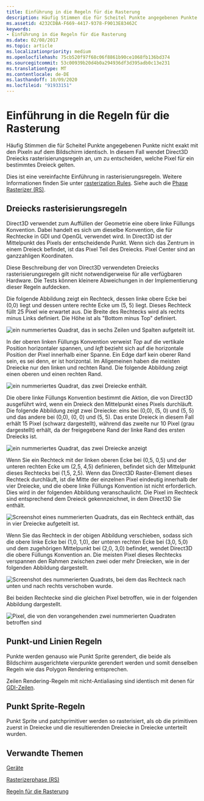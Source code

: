 ```yaml
---
title: Einführung in die Regeln für die Rasterung
description: Häufig Stimmen die für Scheitel Punkte angegebenen Punkte nicht exakt mit den Pixeln auf dem Bildschirm identisch. In diesem Fall wendet Direct3D Dreiecks rasterisierungsregeln an, um zu entscheiden, welche Pixel für ein bestimmtes Dreieck gelten.
ms.assetid: 4232CDBA-F669-4417-9378-F9013E83462C
keywords:
- Einführung in die Regeln für die Rasterung
ms.date: 02/08/2017
ms.topic: article
ms.localizationpriority: medium
ms.openlocfilehash: 75cb520f97f68c06f8861b90ce1068fb136bd374
ms.sourcegitcommit: 53c00939b20d4b0a294936df3d395adb0c13e231
ms.translationtype: MT
ms.contentlocale: de-DE
ms.lasthandoff: 10/09/2020
ms.locfileid: "91933151"
---
```

# <a name="introduction-to-rasterization-rules"></a>Einführung in die Regeln für die Rasterung


Häufig Stimmen die für Scheitel Punkte angegebenen Punkte nicht exakt mit den Pixeln auf dem Bildschirm identisch. In diesem Fall wendet Direct3D Dreiecks rasterisierungsregeln an, um zu entscheiden, welche Pixel für ein bestimmtes Dreieck gelten.

Dies ist eine vereinfachte Einführung in rasterisierungsregeln. Weitere Informationen finden Sie unter [rasterization Rules](rasterization-rules.md). Siehe auch die [Phase Rasterizer (RS)](rasterizer-stage--rs-.md).

## <a name="span-idtriangle_rasterization_rulesspanspan-idtriangle_rasterization_rulesspanspan-idtriangle_rasterization_rulesspantriangle-rasterization-rules"></a><span id="Triangle_Rasterization_Rules"></span><span id="triangle_rasterization_rules"></span><span id="TRIANGLE_RASTERIZATION_RULES"></span>Dreiecks rasterisierungsregeln


Direct3D verwendet zum Auffüllen der Geometrie eine obere linke Füllungs Konvention. Dabei handelt es sich um dieselbe Konvention, die für Rechtecke in GDI und OpenGL verwendet wird. In Direct3D ist der Mittelpunkt des Pixels der entscheidende Punkt. Wenn sich das Zentrum in einem Dreieck befindet, ist das Pixel Teil des Dreiecks. Pixel Center sind an ganzzahligen Koordinaten.

Diese Beschreibung der von Direct3D verwendeten Dreiecks rasterisierungsregeln gilt nicht notwendigerweise für alle verfügbaren Hardware. Die Tests können kleinere Abweichungen in der Implementierung dieser Regeln aufdecken.

Die folgende Abbildung zeigt ein Rechteck, dessen linke obere Ecke bei (0,0) liegt und dessen untere rechte Ecke um (5, 5) liegt. Dieses Rechteck füllt 25 Pixel wie erwartet aus. Die Breite des Rechtecks wird als rechts minus Links definiert. Die Höhe ist als "Bottom minus Top" definiert.

![ein nummeriertes Quadrat, das in sechs Zeilen und Spalten aufgeteilt ist.](images/pixmap.png)

In der oberen linken Füllungs Konvention verweist *Top* auf die vertikale Position horizontaler spannen, und *left* bezieht sich auf die horizontale Position der Pixel innerhalb einer Spanne. Ein Edge darf kein oberer Rand sein, es sei denn, er ist horizontal. Im Allgemeinen haben die meisten Dreiecke nur den linken und rechten Rand. Die folgende Abbildung zeigt einen oberen und einen rechten Rand.

![ein nummeriertes Quadrat, das zwei Dreiecke enthält.](images/triedge.png)

Die obere linke Füllungs Konvention bestimmt die Aktion, die von Direct3D ausgeführt wird, wenn ein Dreieck den Mittelpunkt eines Pixels durchläuft. Die folgende Abbildung zeigt zwei Dreiecke: eins bei (0,0), (5, 0) und (5, 5) und das andere bei (0,0), (0, 0) und (5, 5). Das erste Dreieck in diesem Fall erhält 15 Pixel (schwarz dargestellt), während das zweite nur 10 Pixel (grau dargestellt) erhält, da der freigegebene Rand der linke Rand des ersten Dreiecks ist.

![ein nummeriertes Quadrat, das zwei Dreiecke anzeigt](images/twotris.png)

Wenn Sie ein Rechteck mit der linken oberen Ecke bei (0,5, 0,5) und der unteren rechten Ecke um (2,5, 4,5) definieren, befindet sich der Mittelpunkt dieses Rechtecks bei (1,5, 2,5). Wenn das Direct3D Raster-Element dieses Rechteck durchläuft, ist die Mitte der einzelnen Pixel eindeutig innerhalb der vier Dreiecke, und die obere linke Füllungs Konvention ist nicht erforderlich. Dies wird in der folgenden Abbildung veranschaulicht. Die Pixel im Rechteck sind entsprechend dem Dreieck gekennzeichnet, in dem Direct3D Sie enthält.

![Screenshot eines nummerierten Quadrats, das ein Rechteck enthält, das in vier Dreiecke aufgeteilt ist.](images/noambig.png)

Wenn Sie das Rechteck in der obigen Abbildung verschieben, sodass sich die obere linke Ecke bei (1,0, 1,0), der unteren rechten Ecke bei (3,0, 5,0) und dem zugehörigen Mittelpunkt bei (2,0, 3,0) befindet, wendet Direct3D die obere Füllungs Konvention an. Die meisten Pixel dieses Rechtecks verspannen den Rahmen zwischen zwei oder mehr Dreiecken, wie in der folgenden Abbildung dargestellt.

![Screenshot des nummerierten Quadrats, bei dem das Rechteck nach unten und nach rechts verschoben wurde.](images/fillrule.png)

Bei beiden Rechtecke sind die gleichen Pixel betroffen, wie in der folgenden Abbildung dargestellt.

![Pixel, die von den vorangehenden zwei nummerierten Quadraten betroffen sind](images/samepix.png)

## <a name="span-idpoint_and_line_rulesspanspan-idpoint_and_line_rulesspanspan-idpoint_and_line_rulesspanpoint-and-line-rules"></a><span id="Point_and_Line_Rules"></span><span id="point_and_line_rules"></span><span id="POINT_AND_LINE_RULES"></span>Punkt-und Linien Regeln


Punkte werden genauso wie Punkt Sprite gerendert, die beide als Bildschirm ausgerichtete vierpunkte gerendert werden und somit denselben Regeln wie das Polygon Rendering entsprechen.

Zeilen Rendering-Regeln mit nicht-Antialiasing sind identisch mit denen für [GDI-Zeilen](/windows/desktop/gdi/lines).

## <a name="span-idpoint_sprite_rulesspanspan-idpoint_sprite_rulesspanspan-idpoint_sprite_rulesspanpoint-sprite-rules"></a><span id="Point_Sprite_Rules"></span><span id="point_sprite_rules"></span><span id="POINT_SPRITE_RULES"></span>Punkt Sprite-Regeln


Punkt Sprite und patchprimitiver werden so rasterisiert, als ob die primitiven zuerst in Dreiecke und die resultierenden Dreiecke in Dreiecke unterteilt wurden.

## <a name="span-idrelated-topicsspanrelated-topics"></a><span id="related-topics"></span>Verwandte Themen


[Geräte](devices.md)

[Rasterizerphase (RS)](rasterizer-stage--rs-.md)

[Regeln für die Rasterung](rasterization-rules.md)

 

 